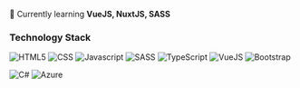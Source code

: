 <!--
**mikaelmontano/mikaelmontano** is a ✨ _special_ ✨ repository because its `README.md` (this file) appears on your GitHub profile.

Here are some ideas to get you started:

- 🔭 I’m currently working on ...
- .
- 👯 I’m looking to collaborate on ...
- 🤔 I’m looking for help with ...
- 💬 Ask me about ...
- 📫 How to reach me: ...
- 😄 Pronouns: ...
- ⚡ Fun fact: ...
-->

🌱 Currently learning **VueJS, NuxtJS, SASS**

### Technology Stack

<img alt="HTML5" src="https://img.shields.io/badge/html5%20-%23E34F26.svg?&style=for-the-badge&logo=html5&logoColor=white" /> <img alt="CSS" src="https://img.shields.io/badge/css3%20-%231572B6.svg?&style=for-the-badge&logo=css3&logoColor=white" /> <img alt="Javascript" src="https://img.shields.io/badge/javascript-%23F7DF1E.svg?&style=for-the-badge&logo=javascript&logoColor=black" /> <img alt="SASS" src="https://img.shields.io/badge/sass%20-%23CC6699.svg?&style=for-the-badge&logo=sass&logoColor=white" /> <img alt="TypeScript" src="https://img.shields.io/badge/typescript%20-%23007ACC.svg?&style=for-the-badge&logo=typescript&logoColor=white" /> <img alt="VueJS" src="https://img.shields.io/badge/vuejs%20-%2335495e.svg?&style=for-the-badge&logo=vue.js&logoColor=%234FC08D" /> <img alt="Bootstrap" src="https://img.shields.io/badge/bootstrap%20-%23563D7C.svg?&style=for-the-badge&logo=bootstrap&logoColor=white" />

<img alt="C#" src="https://img.shields.io/badge/c%20sharp-%23239120.svg?&style=for-the-badge&logo=c%20sharp&logoColor=white" /> <img alt="Azure" src="https://img.shields.io/badge/Microsoft%20Azure-0089D6?logo=microsoft-azure&logoColor=white&style=for-the-badge" />
